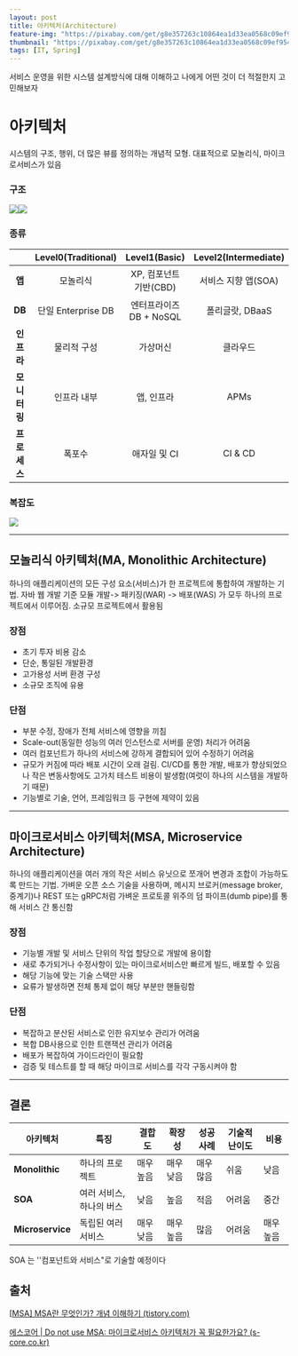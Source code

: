```yaml
---
layout: post
title: 아키텍처(Architecture)
feature-img: "https://pixabay.com/get/g8e357263c10864ea1d33ea0568c09ef954d48b9c720a245927d1fdf3231cc363301c43b40ba80e6d30e3abf2311ca84e_1920.jpg"
thumbnail: "https://pixabay.com/get/g8e357263c10864ea1d33ea0568c09ef954d48b9c720a245927d1fdf3231cc363301c43b40ba80e6d30e3abf2311ca84e_1920.jpg"
tags: [IT, Spring]
---
```




서비스 운영을 위한 시스템 설계방식에 대해 이해하고 나에게 어떤 것이 더 적절한지 고민해보자




# 아키텍처

시스템의 구조, 행위, 더 많은 뷰를 정의하는 개념적 모형. 대표적으로 모놀리식, 마이크로서비스가 있음



### 구조

![](https://www.s-core.co.kr/wp-content/uploads/2021/01/41wedw.jpg)![](https://www.s-core.co.kr/wp-content/uploads/2021/01/42kdjsj.jpg)



### 종류

|              | Level0(Traditional) |      Level1(Basic)      | Level2(Intermediate) |     Level3(Advanced)     |
| :----------: | :-----------------: | :---------------------: | :------------------: | :----------------------: |
|    **앱**    |      모놀리식       | XP, 컴포넌트 기반(CBD)  | 서비스 지향 앱(SOA)  |         API 중심         |
|    **DB**    | 단일 Enterprise DB  | 엔터프라이즈 DB + NoSQL |   폴리글랏, DBaaS    | 데이터 Lake/ 실시간 분석 |
|  **인프라**  |     물리적 구성     |        가상머신         |       클라우드       |         컨테이너         |
| **모니터링** |     인프라 내부     |       앱, 인프라        |         APMs         |   APM & 중앙 log 관리    |
| **프로세스** |       폭포수        |      애자일 및 CI       |       CI & CD        |          DevOps          |



### 복잡도

![](https://www.s-core.co.kr/wp-content/uploads/2021/01/43hyt.jpg)

------



## 모놀리식 아키텍처(MA, Monolithic Architecture)

하나의 애플리케이션의 모든 구성 요소(서비스)가 한 프로젝트에 통합하여 개발하는 기법. 자바 웹 개발 기준 모듈 개발-> 패키징(WAR) -> 배포(WAS) 가 모두 하나의 프로젝트에서 이루어짐. 소규모 프로젝트에서 활용됨



### 장점

* 초기 투자 비용 감소
* 단순, 통일된 개발환경
* 고가용성 서버 환경 구성
* 소규모 조직에 유용



### 단점

* 부분 수정, 장애가 전체 서비스에 영향을 끼침
* Scale-out(동일한 성능의 여러 인스턴스로 서버를 운영) 처리가 어려움
* 여러 컴포넌트가 하나의 서비스에 강하게 결합되어 있어 수정하기 어려움
* 규모가 커짐에 따라 배포 시간이 오래 걸림. CI/CD를 통한 개발, 배포가 향상되었으나 작은 변동사항에도 고가치 테스트 비용이 발생함(여럿이 하나의 시스템을 개발하기 때문)
* 기능별로 기술, 언어, 프레임워크 등 구현에 제약이 있음




------



## 마이크로서비스 아키텍처(MSA, Microservice Architecture)

하나의 애플리케이션을 여러 개의 작은 서비스 유닛으로 쪼개어 변경과 조합이 가능하도록 만드는 기법. 가벼운 오픈 소스 기술을 사용하며, 메시지 브로커(message broker, 중계기)나 REST 또는 gRPC처럼 가벼운 프로토콜 위주의 덤 파이프(dumb pipe)를 통해 서비스 간 통신함



### 장점

* 기능별 개발 및 서비스 단위의 작업 할당으로 개발에 용이함
* 새로 추가되거나 수정사항이 있는 마이크로서비스만 빠르게 빌드, 배포할 수 있음
* 해당 기능에 맞는 기술 스택만 사용
* 요류가 발생하면 전체 통제 없이 해당 부분만 핸들링함 



### 단점

* 복잡하고 분산된 서비스로 인한 유지보수 관리가 어려움
* 복합 DB사용으로 인한 트랜잭션 관리가 어려움
* 배포가 복잡하여 가이드라인이 필요함
* 검증 및 테스트를 할 때  해당 마이크로 서비스를 각각 구동시켜야 함 



------



## 결론

| 아키텍처         | 특징                     | 결합도    | 확장성    | 성공 사례 | 기술적 난이도 | 비용      |
| ---------------- | ------------------------ | --------- | --------- | --------- | ------------- | --------- |
| **Monolithic**   | 하나의 프로젝트          | 매우 높음 | 매우 낮음 | 매우 많음 | 쉬움          | 낮음      |
| **SOA**          | 여러 서비스, 하나의 버스 | 낮음      | 높음      | 적음      | 어려움        | 중간      |
| **Microservice** | 독립된 여러 서비스       | 매우 낮음 | 매우 높음 | 많음      | 어려움        | 매우 높음 |



SOA 는 ''컴포넌트와 서비스"로 기술할 예정이다



## 출처



[[MSA\] MSA란 무엇인가? 개념 이해하기 (tistory.com)](https://wooaoe.tistory.com/57)

[에스코어 | Do not use MSA: 마이크로서비스 아키텍처가 꼭 필요한가요? (s-core.co.kr)](https://www.s-core.co.kr/insight/view/do-not-use-msa-마이크로서비스-아키텍처가-꼭-필요한가요/)

